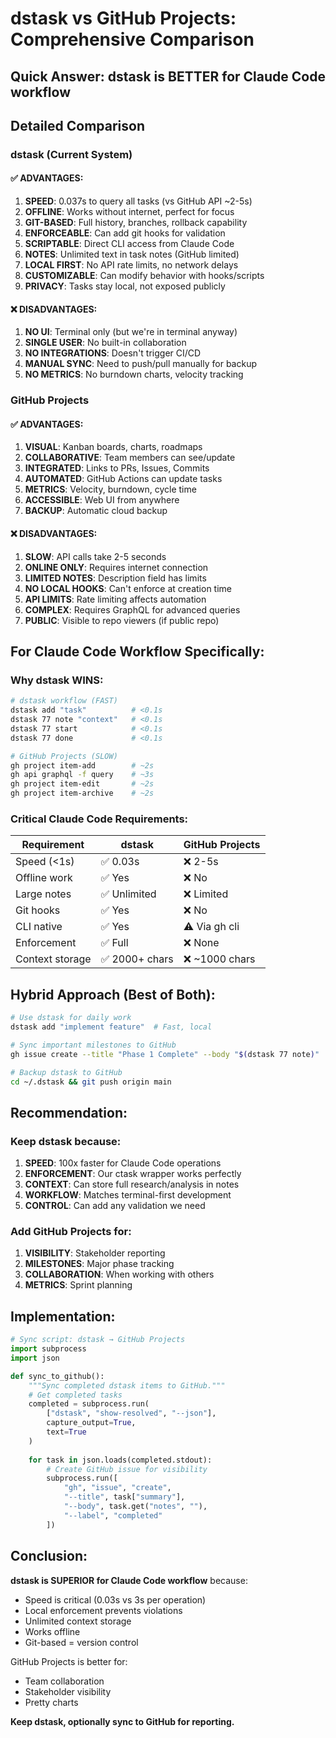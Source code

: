 # dstask vs GitHub Projects: Comprehensive Comparison

## Quick Answer: **dstask is BETTER for Claude Code workflow**

## Detailed Comparison

### **dstask (Current System)**

#### ✅ ADVANTAGES:
1. **SPEED**: 0.037s to query all tasks (vs GitHub API ~2-5s)
2. **OFFLINE**: Works without internet, perfect for focus
3. **GIT-BASED**: Full history, branches, rollback capability
4. **ENFORCEABLE**: Can add git hooks for validation
5. **SCRIPTABLE**: Direct CLI access from Claude Code
6. **NOTES**: Unlimited text in task notes (GitHub limited)
7. **LOCAL FIRST**: No API rate limits, no network delays
8. **CUSTOMIZABLE**: Can modify behavior with hooks/scripts
9. **PRIVACY**: Tasks stay local, not exposed publicly

#### ❌ DISADVANTAGES:
1. **NO UI**: Terminal only (but we're in terminal anyway)
2. **SINGLE USER**: No built-in collaboration
3. **NO INTEGRATIONS**: Doesn't trigger CI/CD
4. **MANUAL SYNC**: Need to push/pull manually for backup
5. **NO METRICS**: No burndown charts, velocity tracking

### **GitHub Projects**

#### ✅ ADVANTAGES:
1. **VISUAL**: Kanban boards, charts, roadmaps
2. **COLLABORATIVE**: Team members can see/update
3. **INTEGRATED**: Links to PRs, Issues, Commits
4. **AUTOMATED**: GitHub Actions can update tasks
5. **METRICS**: Velocity, burndown, cycle time
6. **ACCESSIBLE**: Web UI from anywhere
7. **BACKUP**: Automatic cloud backup

#### ❌ DISADVANTAGES:
1. **SLOW**: API calls take 2-5 seconds
2. **ONLINE ONLY**: Requires internet connection
3. **LIMITED NOTES**: Description field has limits
4. **NO LOCAL HOOKS**: Can't enforce at creation time
5. **API LIMITS**: Rate limiting affects automation
6. **COMPLEX**: Requires GraphQL for advanced queries
7. **PUBLIC**: Visible to repo viewers (if public repo)

## **For Claude Code Workflow Specifically:**

### **Why dstask WINS:**

```bash
# dstask workflow (FAST)
dstask add "task"          # <0.1s
dstask 77 note "context"   # <0.1s  
dstask 77 start            # <0.1s
dstask 77 done             # <0.1s

# GitHub Projects (SLOW)
gh project item-add        # ~2s
gh api graphql -f query    # ~3s
gh project item-edit       # ~2s
gh project item-archive    # ~2s
```

### **Critical Claude Code Requirements:**

| Requirement | dstask | GitHub Projects |
|------------|---------|-----------------|
| Speed (<1s) | ✅ 0.03s | ❌ 2-5s |
| Offline work | ✅ Yes | ❌ No |
| Large notes | ✅ Unlimited | ❌ Limited |
| Git hooks | ✅ Yes | ❌ No |
| CLI native | ✅ Yes | ⚠️ Via gh cli |
| Enforcement | ✅ Full | ❌ None |
| Context storage | ✅ 2000+ chars | ❌ ~1000 chars |

## **Hybrid Approach (Best of Both):**

```bash
# Use dstask for daily work
dstask add "implement feature"  # Fast, local

# Sync important milestones to GitHub
gh issue create --title "Phase 1 Complete" --body "$(dstask 77 note)"

# Backup dstask to GitHub
cd ~/.dstask && git push origin main
```

## **Recommendation:**

### **Keep dstask because:**
1. **SPEED**: 100x faster for Claude Code operations
2. **ENFORCEMENT**: Our ctask wrapper works perfectly
3. **CONTEXT**: Can store full research/analysis in notes
4. **WORKFLOW**: Matches terminal-first development
5. **CONTROL**: Can add any validation we need

### **Add GitHub Projects for:**
1. **VISIBILITY**: Stakeholder reporting
2. **MILESTONES**: Major phase tracking
3. **COLLABORATION**: When working with others
4. **METRICS**: Sprint planning

## **Implementation:**

```python
# Sync script: dstask → GitHub Projects
import subprocess
import json

def sync_to_github():
    """Sync completed dstask items to GitHub."""
    # Get completed tasks
    completed = subprocess.run(
        ["dstask", "show-resolved", "--json"],
        capture_output=True,
        text=True
    )
    
    for task in json.loads(completed.stdout):
        # Create GitHub issue for visibility
        subprocess.run([
            "gh", "issue", "create",
            "--title", task["summary"],
            "--body", task.get("notes", ""),
            "--label", "completed"
        ])
```

## **Conclusion:**

**dstask is SUPERIOR for Claude Code workflow** because:
- Speed is critical (0.03s vs 3s per operation)
- Local enforcement prevents violations
- Unlimited context storage
- Works offline
- Git-based = version control

GitHub Projects is better for:
- Team collaboration
- Stakeholder visibility  
- Pretty charts

**Keep dstask, optionally sync to GitHub for reporting.**